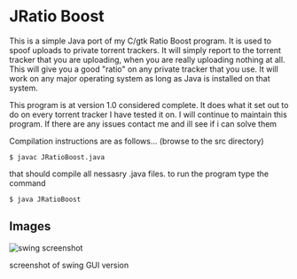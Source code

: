 
# JRatio Boost
This is a simple Java port of my C/gtk Ratio Boost program. It is used to spoof uploads to private torrent trackers.
It will simply report to the torrent tracker that you are uploading, when you are really uploading nothing at all.
This will give you a good "ratio" on any private tracker that you use. It will work on any major operating system as long as
Java is installed on that system.

This program is at version 1.0 considered complete. It does what it set out to do on every torrent tracker I have tested it on.
I will continue to maintain this program. If there are any issues contact me and ill see if i can solve them 

Compilation instructions are as follows... (browse to the src directory)

	$ javac JRatioBoost.java

that should compile all nessasry .java files. to run the program type the command

	$ java JRatioBoost

## Images 
![swing screenshot](https://i.imgur.com/8G9l9Ra.png)

screenshot of swing GUI version
